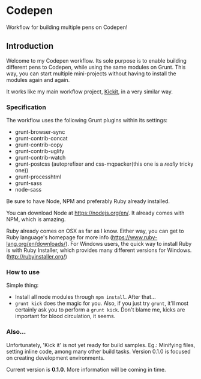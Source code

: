 # Codepen
Workflow for building multiple pens on Codepen!

## Introduction
Welcome to my Codepen workflow. Its sole purpose is to enable building different pens to Codepen, while using the same modules on Grunt.
This way, you can start multiple mini-projects without having to install the modules again and again.

It works like my main workflow project, [Kickit](https://github.com/lucas-medina/kickit), in a very similar way.

### Specification
The workflow uses the following Grunt plugins within its settings:

- grunt-browser-sync
- grunt-contrib-concat
- grunt-contrib-copy
- grunt-contrib-uglify
- grunt-contrib-watch
- grunt-postcss (autoprefixer and css-mqpacker(this one is a *really* tricky one))
- grunt-processhtml
- grunt-sass
- node-sass

Be sure to have Node, NPM and preferably Ruby already installed.

You can download Node at https://nodejs.org/en/. It already comes with NPM, which is amazing.

Ruby already comes on OSX as far as I know. Either way, you can get to Ruby language's homepage for more info (https://www.ruby-lang.org/en/downloads/). For Windows users, the quick way to install Ruby is with Ruby Installer, which provides many different versions for Windows. (http://rubyinstaller.org/)

### How to use
Simple thing:
- Install all node modules through ```npm install```. After that...
- ```grunt kick``` does the magic for you. Also, if you just try ```grunt```, it'll most certainly ask you to perform a ```grunt kick```. Don't blame me, kicks are important for blood circulation, it seems.

### Also...
Unfortunately, 'Kick it' is not yet ready for build samples. Eg.: Minifying files, setting inline code, among many other build tasks. Version 0.1.0 is focused on creating development environments.

Current version is **0.1.0**. More information will be coming in time.
